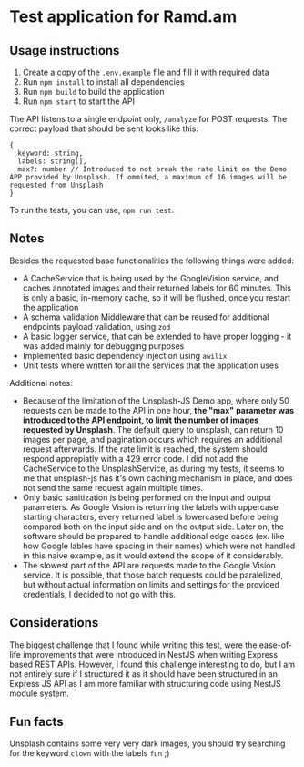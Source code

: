# Test application for Ramd.am

## Usage instructions

1. Create a copy of the `.env.example` file and fill it with required data
2. Run `npm install` to install all dependencies
3. Run `npm build` to build the application
4. Run `npm start` to start the API

The API listens to a single endpoint only, `/analyze` for POST requests. The correct payload that should be sent looks like this:

```
{
  keyword: string,
  labels: string[],
  max?: number // Introduced to not break the rate limit on the Demo APP provided by Unsplash. If ommited, a maximum of 16 images will be requested from Unsplash
}
```

To run the tests, you can use, `npm run test`.

## Notes

Besides the requested base functionalities the following things were added:

- A CacheService that is being used by the GoogleVision service, and caches annotated images and their returned labels for 60 minutes. This is only a basic, in-memory cache, so it will be flushed, once you restart the application
- A schema validation Middleware that can be reused for additional endpoints payload validation, using `zod`
- A basic logger service, that can be extended to have proper logging - it was added mainly for debugging purposes
- Implemented basic dependency injection using `awilix`
- Unit tests where written for all the services that the application uses

Additional notes:

- Because of the limitation of the Unsplash-JS Demo app, where only 50 requests can be made to the API in one hour, **the "max" parameter was introduced to the API endpoint, to limit the number of images requested by Unsplash**. The default query to unsplash, can return 10 images per page, and pagination occurs which requires an additional request afterwards. If the rate limit is reached, the system should respond appropiatly with a 429 error code. I did not add the CacheService to the UnsplashService, as during my tests, it seems to me that unsplash-js has it's own caching mechanism in place, and does not send the same request again multiple times.
- Only basic sanitization is being performed on the input and output parameters. As Google Vision is returning the labels with uppercase starting characters, every returned label is lowercased before being compared both on the input side and on the output side. Later on, the software should be prepared to handle additional edge cases (ex. like how Google lables have spacing in their names) which were not handled in this naive example, as it would extend the scope of it considerably.
- The slowest part of the API are requests made to the Google Vision service. It is possible, that those batch requests could be paralelized, but without actual information on limits and settings for the provided credentials, I decided to not go with this.

## Considerations

The biggest challenge that I found while writing this test, were the ease-of-life improvements that were introduced in NestJS when writing Express based REST APIs. However, I found this challenge interesting to do, but I am not entirely sure if I structured it as it should have been structured in an Express JS API as I am more familiar with structuring code using NestJS module system.

## Fun facts

Unsplash contains some very very dark images, you should try searching for the keyword `clown` with the labels `fun` ;)